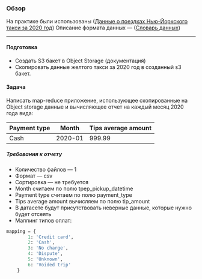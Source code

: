 ### Обзор

На практике были использованы ([Данные о поездках Нью-Йоркского такси за 2020 год](https://www.nyc.gov/site/tlc/about/tlc-trip-record-data.page))
Описание формата данных — ([Словарь данных](https://www.nyc.gov/assets/tlc/downloads/pdf/data_dictionary_trip_records_yellow.pdf))

---

#### Подготовка

- Создать S3 бакет в Object Storage (документация)
- Скопировать данные желтого такси за 2020 год в созданный s3 бакет.


#### Задача

Написать map-reduce приложение, использующее скопированные на Object storage данные и вычисляющее отчет на каждый месяц 2020 года вида:

| Payment type | Month   | Tips average amount |
|--------------|---------|---------------------|
| Cash         | 2020-01 | 999.99              |

##### Требования к отчету

- Количество файлов — 1
- Формат — csv
- Сортировка — не требуется
- Month считаем по полю tpep_pickup_datetime
- Payment type считаем по полю payment_type
- Tips average amount вычисляем по полю tip_amount
- В датасете будут присутствовать неверные данные, которые нужно будет отсеять
- Маппинг типов оплат:
```python
mapping = {
        1: 'Credit card',
        2: 'Cash',
        3: 'No charge',
        4: 'Dispute',
        5: 'Unknown',
        6: 'Voided trip'
    }
```
